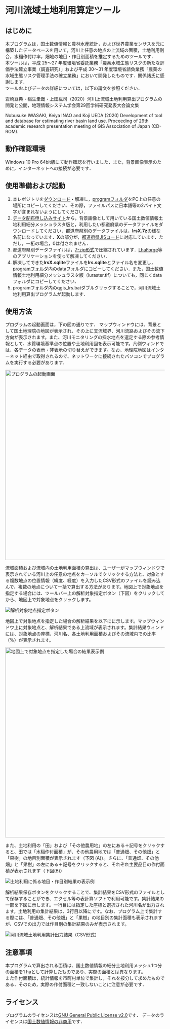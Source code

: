 # 河川流域土地利用算定ツール

## はじめに
本プログラムは，国土数値情報と農林水産統計，および世界農業センサスを元に構築したデータベースを用いて，河川上任意の地点の上流域の面積，土地利用割合，水稲作付け率，畑地の地目・作目別面積を推定するためのツールです．  
本ツールは，平成 25～27 年度環境省委託業務「農薬水域生態リスクの新たな評価手法確立事業（調査研究）」および平成 30～31 年度環境省請負業務「農薬の水域生態リスク管理手法の確立業務」において開発したものです．関係諸氏に感謝します．  
ツールおよびデータの詳細については，以下の論文を参照ください．  
 
岩崎亘典・稲生圭哉・上田紘司（2020）河川上流域土地利用算出プログラムの開発と公開，地理情報システム学会第29回学術研究発表大会論文集

Nobusuke IWASAKI, Keiya INAO and Koji UEDA (2020) Development of tool and database for estimating river basin land use. Proceeding of 29th academic research presentation meeting of GIS Association of Japan (CD-ROM). 

## 動作確認環境
Windows 10 Pro 64bit版にて動作確認を行いました．また，背景画像表示のために，インターネットへの接続が必要です．

## 使用準備および起動
1. 本レポジトリを[ダウンロード](https://github.com/q-japanese-river-basin/QJRB/archive/master.zip)・解凍し，[programフォルダ](https://github.com/q-japanese-river-basin/QJRB/tree/master/program)をPC上の任意の場所にコピーしてください．その際，ファイルパスに日本語等の2バイト文字が含まれないようにしてください．
1. [データ配布申し込みサイト](https://docs.google.com/forms/d/e/1FAIpQLSc0SvKp7vn_gHPNJBpBncvhx-bbwfY35Jb_tfPbBl_ZITe7RQ/viewform)から，背景画像として用いている国土数値情報土地利用細分メッシュラスタ版と，利用したい都道府県のデータファイルをダウンロードしてください．都道府県別のデータファイルは，**lrsX.7z**の様な名前になっています．**X**の部分が，[都道府県JISコード](https://nlftp.mlit.go.jp/ksj/gml/codelist/PrefCd.html)に対応しています．ただし，一桁の場合，0は付されません．
1. 都道府県別データファイルは，[7-zip形式](https://www.7-zip.org/)で圧縮されています．[LhaForge](https://forest.watch.impress.co.jp/library/software/lhaforge/)等のアプリケーションを使って解凍してください．
1. 解凍してできた**lrsX.sqlite**ファイルを**lrs.sqlite**とファイル名を変更し，[programフォルダ](https://github.com/q-japanese-river-basin/QJRB/tree/master/program)内のdataフォルダにコピーしてください．また，国土数値情報土地利用細分メッシュラスタ版（luraster.tif）についても，同じくdataフォルダにコピーしてください．
1. programフォルダ内のqgis_lrs.batダブルクリックすることで，河川流域土地利用算出プログラムが起動します．

## 使用方法
プログラムの起動画面は，下の図の通りです．
マップウィンドウには、背景として国土地理院の地図が表示され、その上に支流域界、河川流路およびその流下方向が表示されます。また、河川モニタリングの採水地点を選定する際の参考情報として、水質環境基準点の位置や土地利用図を表示可能です。凡例ウィンドでは、各データの表示・非表示の切り替えができます。なお、地理院地図はインターネット経由で取得されるので、ネットワークに接続されたパソコンでプログラムを実行する必要があります．

<img alt="プログラムの起動画面" src="https://github.com/q-japanese-river-basin/QJRB/blob/master/images/fig1.png" width="600" />


流域面積および流域内の土地利用面積の算出は、ユーザーがマップウィンドウで表示されている河川上の任意の地点をカーソルでクリックする方法と、対象とする複数地点の位置情報（緯度、経度）を入力したCSV形式のファイルを読み込んで、複数の地点について一括で算出する方法があります。地図上で対象地点を指定する場合には、ツールバー上の解析対象指定ボタン（下図）をクリックしてから、地図上で対象地点をクリックします。

<img alt="解析対象地点指定ボタン" src="https://github.com/q-japanese-river-basin/QJRB/blob/master/images/fig2.png" />

地図上で対象地点を指定した場合の解析結果を以下にに示します。マップウィンドウ上に対象地点と、解析結果である上流域が表示されます。集計結果ウィンドには、対象地点の座標、河川名、各土地利用面積およびその流域内での比率（%）が表示されます。

<img alt="地図上で対象地点を指定した場合の結果表示例" src="https://github.com/q-japanese-river-basin/QJRB/blob/master/images/fig3.png"  width="600"/>

また、土地利用の「田」および「その他農用地」の左にある＋記号をクリックすると、田では「水稲作付面積」が、その他農用地では「普通畑、その他畑」と「果樹」の地目別面積が表示されます（下図 (A)）。さらに、「普通畑、その他畑」と「果樹」の左にある＋記号をクリックすると、それぞれ主要品目の作付面積が表示されます（下図(B)）

<img alt="土地利用に係る地目・作目別結果の表示例" src="https://github.com/q-japanese-river-basin/QJRB/blob/master/images/fig4.png" />

解析結果保存ボタンをクリックすることで、集計結果をCSV形式のファイルとして保存することができ、エクセル等の表計算ソフトで利用可能です。集計結果の一部を下図に示します。一行目には指定した座標と選択された河川名が出力されます。土地利用の集計結果は、3行目以降にです。なお、プログラム上で集計する際には、「普通畑、その他畑」と「果樹」の地目別の集計面積も表示されますが、CSVでの出力では作目別の集計結果のみが表示されます。

<img alt="河川流域土地利用集計出力結果（CSV形式）" src="https://github.com/q-japanese-river-basin/QJRB/blob/master/images/fig5.png" />

## 注意事項
本プログラムで算出される面積は、国土数値情報の細分土地利用メッシュ1つ分の面積を1 haとして計算したものであり、実際の面積とは異なります。  
また作付面積は，統計情報を市町村単位で集計し，それを按分して求めたものである．そのため，実際の作付面積と一致しないことに注意が必要です．

## ライセンス
プログラムのライセンスは[GNU General Public License v2.0](https://github.com/q-japanese-river-basin/QJRB/blob/master/LICENSE)です．
データのライセンスは[国土数値情報の非商用](https://nlftp.mlit.go.jp/ksj/other/agreement.html#agree-02)です．
